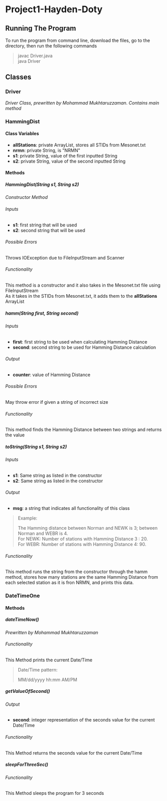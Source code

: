 # Project1-Hayden-Doty

## Running The Program
To run the program from command line, download the files, go to the directory, then run the following commands
> javac Driver.java<br>
> java Driver
## Classes

### Driver
*Driver Class, prewritten by Mohammad Mukhtaruzzaman. Contains main method*

### HammingDist

#### Class Variables
- **allStations**: private ArrayList<String>, stores all STIDs from Mesonet.txt
- **nrmn**: private String, is "NRMN"
- **s1**: private String, value of the first inputted String
- **s2**: private String, value of the second inputted String
  
#### Methods

##### HammingDist(String s1, String s2)
*Constructor Method*
###### Inputs
- **s1**: first string that will be used
- **s2**: second string that will be used
###### Possible Errors
Throws IOException due to FileInputStream and Scanner
###### Functionality
This method is a constructor and it also takes in the Mesonet.txt file using FileInputStream  
As it takes in the STIDs from Mesonet.txt, it adds them to the **allStations** ArrayList
  
##### hamm(String first, String second)
###### Inputs
- **first**: first string to be used when calculating Hamming Distance
- **second**: second string to be used for Hamming Distance calculation
###### Output
- **counter**: value of Hamming Distance
###### Possible Errors
May throw error if given a string of incorrect size
###### Functionality
This method finds the Hamming Distance between two strings and returns the value

##### toString(String s1, String s2)
###### Inputs
- **s1**: Same string as listed in the constructor
- **s2**: Same string as listed  in the constructor
###### Output
- **msg**: a string that indicates all functionality of this class
> Example:
>
> The Hamming distance between Norman and NEWK is 3; between Norman and WEBR is 4. <br>
> For NEWK: Number of stations with Hamming Distance 3 : 20. <br>
> For WEBR: Number of stations with Hamming Distance 4: 90.
###### Functionality
This method runs the string from the constructor through the hamm method, stores how many stations are the same Hamming Distance from each selected station as it is fron NRMN, and prints this data.

### DateTimeOne
#### Methods

##### dateTimeNow()
*Prewritten by Mohammad Mukhtaruzzaman*
###### Functionality
This Method prints the current Date/Time 
> Date/Time pattern:
>
> MM/dd/yyyy hh:mm AM/PM

##### getValueOfSecond()
###### Output
- **second**: integer representation of the seconds value for the current Date/Time
###### Functionality
This Method returns the seconds value for the current Date/Time

##### sleepForThreeSec()
###### Functionality
This Method sleeps the program for 3 seconds
